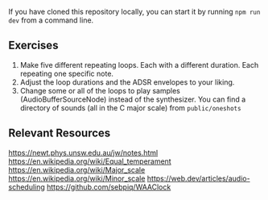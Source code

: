 If you have cloned this repository locally, you can start it by running `npm run dev` from a command line.

## Exercises

1. Make five different repeating loops. Each with a different duration. Each repeating one specific note.
2. Adjust the loop durations and the ADSR envelopes to your liking.
3. Change some or all of the loops to play samples (AudioBufferSourceNode) instead of the synthesizer. You can find a directory of sounds (all in the C major scale) from `public/oneshots`

## Relevant Resources

https://newt.phys.unsw.edu.au/jw/notes.html
https://en.wikipedia.org/wiki/Equal_temperament
https://en.wikipedia.org/wiki/Major_scale
https://en.wikipedia.org/wiki/Minor_scale
https://web.dev/articles/audio-scheduling
https://github.com/sebpiq/WAAClock
